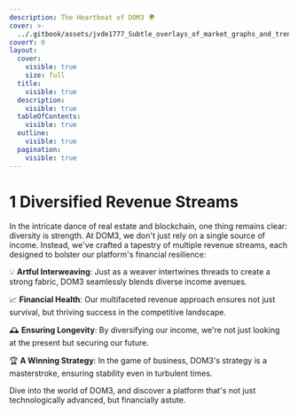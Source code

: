 ```yaml
---
description: The Heartbeat of DOM3 🌍
cover: >-
  ../.gitbook/assets/jvde1777_Subtle_overlays_of_market_graphs_and_trends_superimpos_865c36e1-010a-4baf-87c9-373828ef9e69.png
coverY: 0
layout:
  cover:
    visible: true
    size: full
  title:
    visible: true
  description:
    visible: true
  tableOfContents:
    visible: true
  outline:
    visible: true
  pagination:
    visible: true
---
```


# 1 Diversified Revenue Streams

In the intricate dance of real estate and blockchain, one thing remains clear: diversity is strength. At DOM3, we don't just rely on a single source of income. Instead, we've crafted a tapestry of multiple revenue streams, each designed to bolster our platform's financial resilience:

💡 **Artful Interweaving**: Just as a weaver intertwines threads to create a strong fabric, DOM3 seamlessly blends diverse income avenues.

📈 **Financial Health**: Our multifaceted revenue approach ensures not just survival, but thriving success in the competitive landscape.

🕰 **Ensuring Longevity**: By diversifying our income, we're not just looking at the present but securing our future.

🏆 **A Winning Strategy**: In the game of business, DOM3's strategy is a masterstroke, ensuring stability even in turbulent times.

Dive into the world of DOM3, and discover a platform that's not just technologically advanced, but financially astute.
